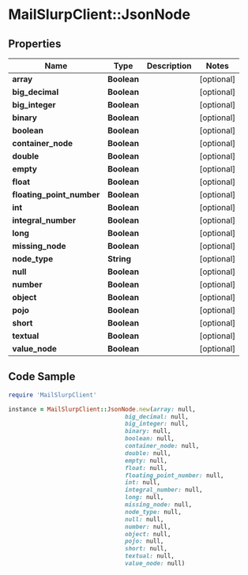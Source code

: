 # MailSlurpClient::JsonNode

## Properties

Name | Type | Description | Notes
------------ | ------------- | ------------- | -------------
**array** | **Boolean** |  | [optional] 
**big_decimal** | **Boolean** |  | [optional] 
**big_integer** | **Boolean** |  | [optional] 
**binary** | **Boolean** |  | [optional] 
**boolean** | **Boolean** |  | [optional] 
**container_node** | **Boolean** |  | [optional] 
**double** | **Boolean** |  | [optional] 
**empty** | **Boolean** |  | [optional] 
**float** | **Boolean** |  | [optional] 
**floating_point_number** | **Boolean** |  | [optional] 
**int** | **Boolean** |  | [optional] 
**integral_number** | **Boolean** |  | [optional] 
**long** | **Boolean** |  | [optional] 
**missing_node** | **Boolean** |  | [optional] 
**node_type** | **String** |  | [optional] 
**null** | **Boolean** |  | [optional] 
**number** | **Boolean** |  | [optional] 
**object** | **Boolean** |  | [optional] 
**pojo** | **Boolean** |  | [optional] 
**short** | **Boolean** |  | [optional] 
**textual** | **Boolean** |  | [optional] 
**value_node** | **Boolean** |  | [optional] 

## Code Sample

```ruby
require 'MailSlurpClient'

instance = MailSlurpClient::JsonNode.new(array: null,
                                 big_decimal: null,
                                 big_integer: null,
                                 binary: null,
                                 boolean: null,
                                 container_node: null,
                                 double: null,
                                 empty: null,
                                 float: null,
                                 floating_point_number: null,
                                 int: null,
                                 integral_number: null,
                                 long: null,
                                 missing_node: null,
                                 node_type: null,
                                 null: null,
                                 number: null,
                                 object: null,
                                 pojo: null,
                                 short: null,
                                 textual: null,
                                 value_node: null)
```


